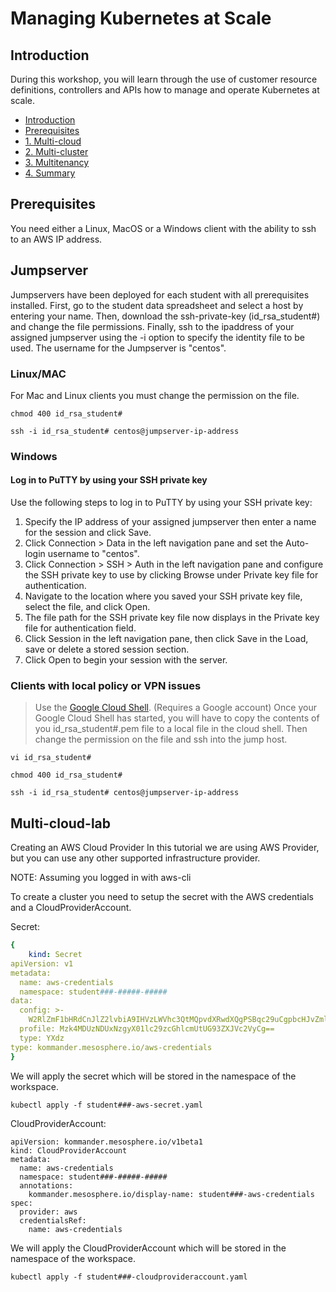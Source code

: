 # Managing Kubernetes at Scale

## Introduction

During this workshop, you will learn through the use of customer resource definitions, controllers and APIs how to manage and operate Kubernetes at scale.

* [Introduction](#introduction)
* [Prerequisites](#prerequisites)
* [1. Multi-cloud](#1-Multi-cloud-lab)
* [2. Multi-cluster](#2-Multi-cluster)
* [3. Multitenancy](#3-Multitenancy)
* [4. Summary](#4-Summary)

## Prerequisites

You need either a Linux, MacOS or a Windows client with the ability to ssh to an AWS IP address.


## Jumpserver

Jumpservers have been deployed for each student with all prerequisites installed. First, go to the student data spreadsheet and select a host by entering your name.  Then, download the ssh-private-key (id_rsa_student#) and change the file permissions.  Finally, ssh to the ipaddress of your assigned jumpserver using the -i option to specify the identity file to be used.  The username for the Jumpserver is "centos".

### Linux/MAC
For Mac and Linux clients you must change the permission on the file.
```
chmod 400 id_rsa_student#
```
```
ssh -i id_rsa_student# centos@jumpserver-ip-address
```
### Windows
#### Log in to PuTTY by using your SSH private key
Use the following steps to log in to PuTTY by using your SSH private key:

1. Specify the IP address of your assigned jumpserver then enter a name for the session and click Save.
2. Click Connection > Data in the left navigation pane and set the Auto-login username to "centos".
3. Click Connection > SSH > Auth in the left navigation pane and configure the SSH private key to use by clicking Browse under Private key file for authentication.
4. Navigate to the location where you saved your SSH private key file, select the file, and click Open.
5. The file path for the SSH private key file now displays in the Private key file for authentication field.
6. Click Session in the left navigation pane, then click Save in the Load, save or delete a stored session section.
7. Click Open to begin your session with the server.

### Clients with local policy or VPN issues
>Use the [Google Cloud Shell](https://console.cloud.google.com/cloudshell). (Requires a Google account)
Once your Google Cloud Shell has started, you will have to copy the contents of you id_rsa_student#.pem file to a local file in the cloud shell.  Then change the permission on the file and ssh into the jump host.


```
vi id_rsa_student#
```
```
chmod 400 id_rsa_student#
```
```
ssh -i id_rsa_student# centos@jumpserver-ip-address
```

## Multi-cloud-lab

Creating an AWS Cloud Provider
In this tutorial we are using AWS Provider, but you can use any other supported infrastructure provider.

NOTE: Assuming you logged in with aws-cli

To create a cluster you need to setup the secret with the AWS credentials and a CloudProviderAccount.

Secret:
```yaml
{
	kind: Secret
apiVersion: v1
metadata:
  name: aws-credentials
  namespace: student###-#####-#####
data:
  config: >-
    W2RlZmF1bHRdCnJlZ2lvbiA9IHVzLWVhc3QtMQpvdXRwdXQgPSBqc29uCgpbcHJvZmlsZSAxMTA0NjU2NTc3NDFfTWVzb3NwaGVyZS1Qb3dlclVzZXJdCnJvbGVfYXJuID0gYXJuOmF3czppYW06OjM5ODA1MzQ1MTc4Mjpyb2xlL2tvbW1hbmRlci1kZXBsb3llcgpjcmVkZW50aWFsX3NvdXJjZSA9IEVjMkluc3RhbmNlTWV0YWRhdGEK
  profile: Mzk4MDUzNDUxNzgyX01lc29zcGhlcmUtUG93ZXJVc2VyCg==
  type: YXdz
type: kommander.mesosphere.io/aws-credentials
}
```
We will apply the secret which will be stored in the namespace of the workspace.

`kubectl apply -f student###-aws-secret.yaml`


CloudProviderAccount:
```
apiVersion: kommander.mesosphere.io/v1beta1
kind: CloudProviderAccount
metadata:
  name: aws-credentials
  namespace: student###-#####-#####
  annotations:
    kommander.mesosphere.io/display-name: student###-aws-credentials
spec:
  provider: aws
  credentialsRef:
    name: aws-credentials
```
We will apply the CloudProviderAccount which will be stored in the namespace of the workspace.
```
kubectl apply -f student###-cloudprovideraccount.yaml
```


